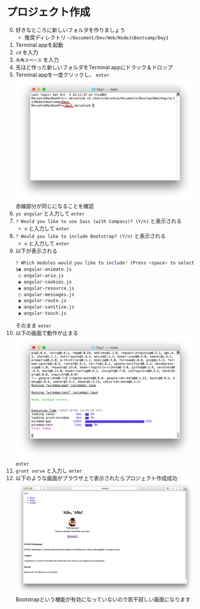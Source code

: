 # プロジェクト作成

0. 好きなところに新しいフォルダを作りましょう
	* 推奨ディレクトリ `~/Document/Dev/Web/NodeJsBootcamp/Day1`
0. Terminal.appを起動
0. `cd` を入力
0. `半角スペース` を入力
0. 先ほど作った新しいフォルダをTerminal.appにドラック＆ドロップ
0. Terminal.appを一度クリックし、 `enter`
	![cd_project_dir](../../Image/cd_project_dir.png)
	赤線部分が同じになることを確認
0. `yo angular` と入力して `enter`
0. `? Would you like to use Sass (with Compass)? (Y/n)` と表示される
	* `n` と入力して `enter`
0. `? Would you like to include Bootstrap? (Y/n)` と表示される
	* `n` と入力して `enter`
0. 以下が表示される
	```bash
	? Which modules would you like to include? (Press <space> to select)
	❯◉ angular-animate.js
	 ◯ angular-aria.js
	 ◉ angular-cookies.js
	 ◉ angular-resource.js
	 ◯ angular-messages.js
	 ◉ angular-route.js
	 ◉ angular-sanitize.js
	 ◉ angular-touch.js
	```
	そのまま `enter`
0. 以下の画面で動作が止まる
	![yo_angular_freeze](../../Image/yo_angular_freeze.png)
	`enter`
0. `grunt serve` と入力し `enter`
0. 以下のような画面がブラウザ上で表示されたらプロジェクト作成成功
	![yoeman_created](../../Image/yoeman_created.png)
	Bootstrapという機能が有効になっていないので若干寂しい画面になります
